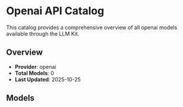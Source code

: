 # Openai API Catalog



This catalog provides a comprehensive overview of all openai models available through the LLM Kit.

## Overview

- **Provider**: openai
- **Total Models**: 0
- **Last Updated**: 2025-10-25

## Models


